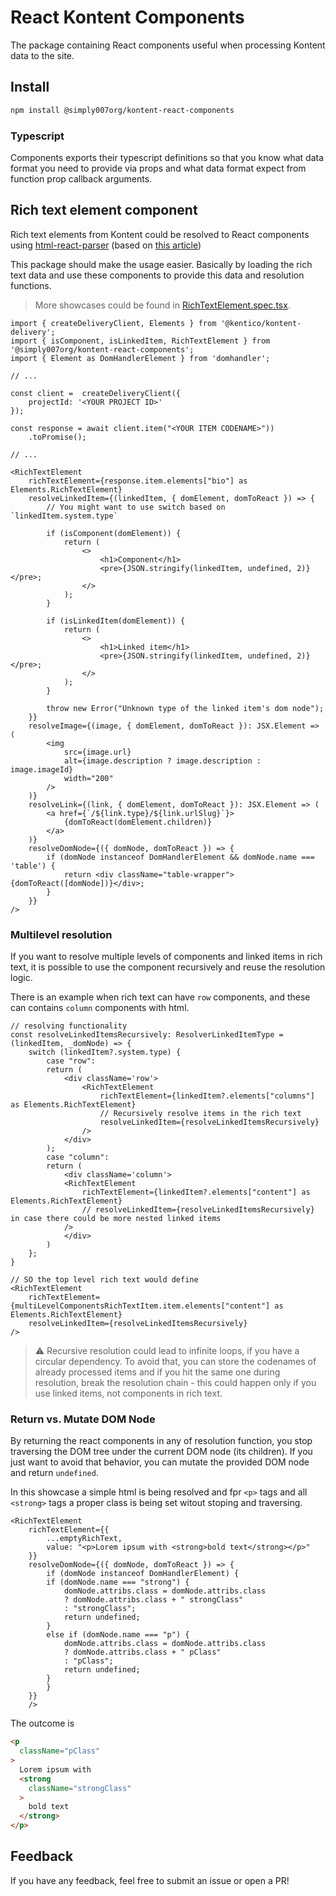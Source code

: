 # React Kontent Components

The package containing React components useful when processing Kontent data to the site.

## Install

```sh
npm install @simply007org/kontent-react-components
```

### Typescript

Components exports their typescript definitions so that you know what data format you need to provide via props and what data format expect from function prop callback arguments.

## Rich text element component

Rich text elements from Kontent could be resolved to React components using [html-react-parser](https://www.npmjs.com/package/html-react-parser) (based on [this article](https://rshackleton.co.uk/articles/rendering-kentico-cloud-linked-content-items-with-react-components-in-gatsby))

This package should make the usage easier. Basically by loading the rich text data and use these components to provide this data and resolution functions.

> More showcases could be found in [RichTextElement.spec.tsx](./tests/components/rich-text-element/RichTextElement.spec.tsx).

```tsx
import { createDeliveryClient, Elements } from '@kentico/kontent-delivery';
import { isComponent, isLinkedItem, RichTextElement } from '@simply007org/kontent-react-components';
import { Element as DomHandlerElement } from 'domhandler';

// ...

const client =  createDeliveryClient({
    projectId: '<YOUR PROJECT ID>'
});

const response = await client.item("<YOUR ITEM CODENAME>"))
    .toPromise();

// ...

<RichTextElement
    richTextElement={response.item.elements["bio"] as Elements.RichTextElement}
    resolveLinkedItem={(linkedItem, { domElement, domToReact }) => {
        // You might want to use switch based on `linkedItem.system.type`

        if (isComponent(domElement)) {
            return (
                <>
                    <h1>Component</h1>
                    <pre>{JSON.stringify(linkedItem, undefined, 2)}</pre>;
                </>
            );
        }

        if (isLinkedItem(domElement)) {
            return (
                <>
                    <h1>Linked item</h1>
                    <pre>{JSON.stringify(linkedItem, undefined, 2)}</pre>;
                </>
            );
        }

        throw new Error("Unknown type of the linked item's dom node");
    }}
    resolveImage={(image, { domElement, domToReact }): JSX.Element => (
        <img
            src={image.url}
            alt={image.description ? image.description : image.imageId}
            width="200"
        />
    )}
    resolveLink={(link, { domElement, domToReact }): JSX.Element => (
        <a href={`/${link.type}/${link.urlSlug}`}>
            {domToReact(domElement.children)}
        </a>
    )}
    resolveDomNode={({ domNode, domToReact }) => {
        if (domNode instanceof DomHandlerElement && domNode.name === 'table') {
            return <div className="table-wrapper">{domToReact([domNode])}</div>;
        }
    }}
/>

```

### Multilevel resolution

If you want to resolve multiple levels of components and linked items in rich text, it is possible to use the component recursively and reuse the resolution logic.

There is an example when rich text can have `row` components, and these can contains `column` components with html.

```tsx
// resolving functionality
const resolveLinkedItemsRecursively: ResolverLinkedItemType = (linkedItem, _domNode) => {
    switch (linkedItem?.system.type) {
        case "row":
        return (
            <div className='row'>
                <RichTextElement
                    richTextElement={linkedItem?.elements["columns"] as Elements.RichTextElement}
                    // Recursively resolve items in the rich text
                    resolveLinkedItem={resolveLinkedItemsRecursively}
                />
            </div>
        );
        case "column":
        return (
            <div className='column'>
            <RichTextElement
                richTextElement={linkedItem?.elements["content"] as Elements.RichTextElement}
                // resolveLinkedItem={resolveLinkedItemsRecursively} in case there could be more nested linked items
            />
            </div>
        )
    };
}

// SO the top level rich text would define 
<RichTextElement
    richTextElement={multiLevelComponentsRichTextItem.item.elements["content"] as Elements.RichTextElement}
    resolveLinkedItem={resolveLinkedItemsRecursively}
/>
```

> ⚠ Recursive resolution could lead to infinite loops, if you have a circular dependency. To avoid that, you can store the codenames of already processed items and if you hit the same one during resolution, break the resolution chain - this could happen only if you use linked items, not components in rich text.

### Return vs. Mutate DOM Node

By returning the react components in any of resolution function, you stop traversing the DOM tree under the current DOM node (its children). If you just want to avoid that behavior, you can mutate the provided DOM node and return `undefined`.

In this showcase a simple html is being resolved and fpr `<p>` tags and all `<strong>` tags a proper class is being set witout stoping and traversing.

```tsx
<RichTextElement
    richTextElement={{
        ...emptyRichText,
        value: "<p>Lorem ipsum with <strong>bold text</strong></p>"
    }}
    resolveDomNode={({ domNode, domToReact }) => {
        if (domNode instanceof DomHandlerElement) {
        if (domNode.name === "strong") {
            domNode.attribs.class = domNode.attribs.class
            ? domNode.attribs.class + " strongClass"
            : "strongClass";
            return undefined;
        }
        else if (domNode.name === "p") {
            domNode.attribs.class = domNode.attribs.class
            ? domNode.attribs.class + " pClass"
            : "pClass";
            return undefined;
        }
        }
    }}
    />
```

The outcome is

```html
<p
  className="pClass"
>
  Lorem ipsum with 
  <strong
    className="strongClass"
  >
    bold text
  </strong>
</p>
```

## Feedback

If you have any feedback, feel free to submit an issue or open a PR!
